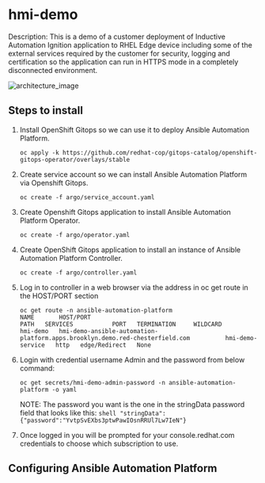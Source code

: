 # hmi-demo

Description: This is a demo of a customer deployment of Inductive Automation Ignition application to RHEL Edge device including some of the external services required by the customer for security, logging and certification so the application can run in HTTPS mode in a completely disconnected environment.

![architecture_image](images/arch.gif)

## Steps to install

1. Install OpenShift Gitops so we can use it to deploy Ansible Automation Platform.

    ```shell
    oc apply -k https://github.com/redhat-cop/gitops-catalog/openshift-gitops-operator/overlays/stable
    ```

2. Create service account so we can install Ansible Automation Platform via Openshift Gitops.

    ```shell
    oc create -f argo/service_account.yaml
    ```

3. Create Openshift Gitops application to install Ansible Automation Platform Operator.

    ```shell
    oc create -f argo/operator.yaml
    ```

4. Create OpenShift Gitops application to install an instance of Ansible Automation Platform Controller.

    ```shell
    oc create -f argo/controller.yaml
    ```

5. Log in to controller in a web browser via the address in oc get route in the HOST/PORT section

    ```shell
    oc get route -n ansible-automation-platform
    NAME       HOST/PORT                                                                      PATH   SERVICES           PORT   TERMINATION     WILDCARD
    hmi-demo   hmi-demo-ansible-automation-platform.apps.brooklyn.demo.red-chesterfield.com          hmi-demo-service   http   edge/Redirect   None
    ```

6. Login with credential username Admin and the password from below command:

    ```shell
    oc get secrets/hmi-demo-admin-password -n ansible-automation-platform -o yaml
    ```

    NOTE: The password you want is the one in the stringData password field that looks like this: ```shell "stringData":{"password":"YvtpSvEXbs3ptwPawIOsnRRUl7Lw7IeN"}```

7. Once logged in you will be prompted for your console.redhat.com credentials to choose which subscription to use.

## Configuring Ansible Automation Platform
